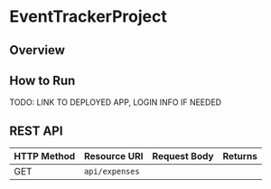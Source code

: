 # EventTrackerProject

## Overview

## How to Run
TODO: LINK TO DEPLOYED APP, LOGIN INFO IF NEEDED

## REST API

| HTTP Method | Resource URI   | Request Body | Returns |
|-------------|----------------|--------------|---------|
| GET         | `api/expenses` |
